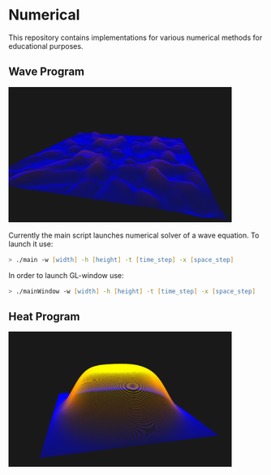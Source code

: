 # Numerical
This repository contains implementations for various numerical methods for educational purposes.

## Wave Program
<img src="assets/wave.png" width="440" height="266" />

Currently the main script launches numerical solver of a wave equation. To launch it use:
```zsh
> ./main -w [width] -h [height] -t [time_step] -x [space_step]
```
In order to launch GL-window use:
```zsh
> ./mainWindow -w [width] -h [height] -t [time_step] -x [space_step]
```

## Heat Program

<img src="assets/heat.png" width="440" height="266" />

